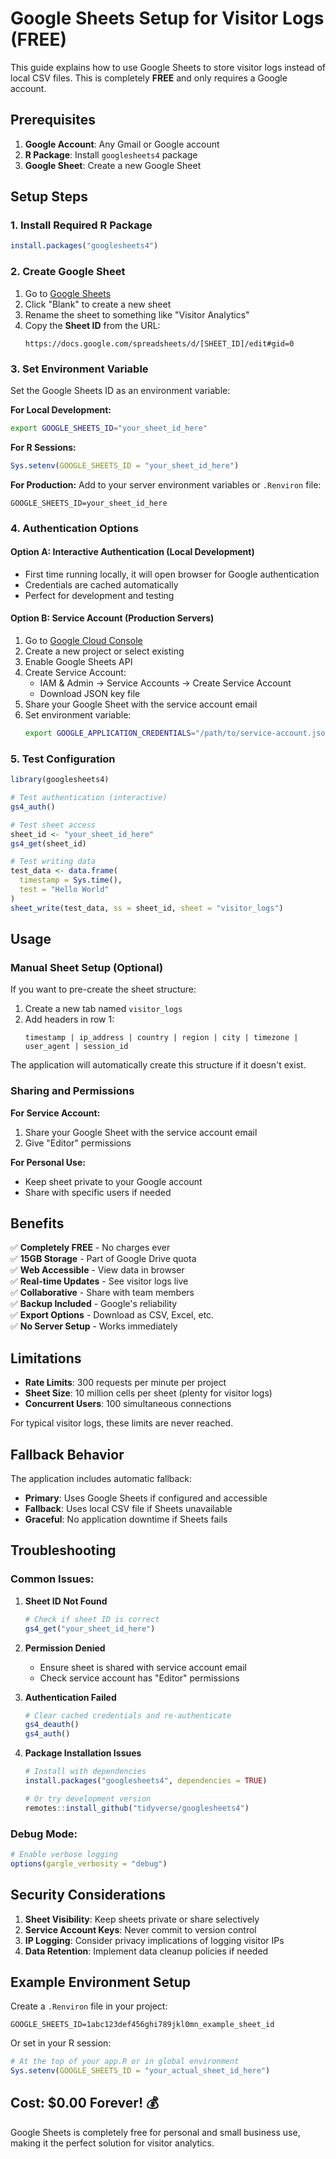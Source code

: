 # Google Sheets Setup for Visitor Logs (FREE)

This guide explains how to use Google Sheets to store visitor logs instead of local CSV files. This is completely **FREE** and only requires a Google account.

## Prerequisites

1. **Google Account**: Any Gmail or Google account
2. **R Package**: Install `googlesheets4` package
3. **Google Sheet**: Create a new Google Sheet

## Setup Steps

### 1. Install Required R Package

```r
install.packages("googlesheets4")
```

### 2. Create Google Sheet

1. Go to [Google Sheets](https://sheets.google.com)
2. Click "Blank" to create a new sheet
3. Rename the sheet to something like "Visitor Analytics"
4. Copy the **Sheet ID** from the URL:
   ```
   https://docs.google.com/spreadsheets/d/[SHEET_ID]/edit#gid=0
   ```

### 3. Set Environment Variable

Set the Google Sheets ID as an environment variable:

**For Local Development:**
```bash
export GOOGLE_SHEETS_ID="your_sheet_id_here"
```

**For R Sessions:**
```r
Sys.setenv(GOOGLE_SHEETS_ID = "your_sheet_id_here")
```

**For Production:**
Add to your server environment variables or `.Renviron` file:
```
GOOGLE_SHEETS_ID=your_sheet_id_here
```

### 4. Authentication Options

#### Option A: Interactive Authentication (Local Development)
- First time running locally, it will open browser for Google authentication
- Credentials are cached automatically
- Perfect for development and testing

#### Option B: Service Account (Production Servers)
1. Go to [Google Cloud Console](https://console.cloud.google.com)
2. Create a new project or select existing
3. Enable Google Sheets API
4. Create Service Account:
   - IAM & Admin → Service Accounts → Create Service Account
   - Download JSON key file
5. Share your Google Sheet with the service account email
6. Set environment variable:
   ```bash
   export GOOGLE_APPLICATION_CREDENTIALS="/path/to/service-account.json"
   ```

### 5. Test Configuration

```r
library(googlesheets4)

# Test authentication (interactive)
gs4_auth()

# Test sheet access
sheet_id <- "your_sheet_id_here"
gs4_get(sheet_id)

# Test writing data
test_data <- data.frame(
  timestamp = Sys.time(),
  test = "Hello World"
)
sheet_write(test_data, ss = sheet_id, sheet = "visitor_logs")
```

## Usage

### Manual Sheet Setup (Optional)
If you want to pre-create the sheet structure:

1. Create a new tab named `visitor_logs`
2. Add headers in row 1:
   ```
   timestamp | ip_address | country | region | city | timezone | user_agent | session_id
   ```

The application will automatically create this structure if it doesn't exist.

### Sharing and Permissions

**For Service Account:**
1. Share your Google Sheet with the service account email
2. Give "Editor" permissions

**For Personal Use:**
- Keep sheet private to your Google account
- Share with specific users if needed

## Benefits

✅ **Completely FREE** - No charges ever  
✅ **15GB Storage** - Part of Google Drive quota  
✅ **Web Accessible** - View data in browser  
✅ **Real-time Updates** - See visitor logs live  
✅ **Collaborative** - Share with team members  
✅ **Backup Included** - Google's reliability  
✅ **Export Options** - Download as CSV, Excel, etc.  
✅ **No Server Setup** - Works immediately  

## Limitations

- **Rate Limits**: 300 requests per minute per project
- **Sheet Size**: 10 million cells per sheet (plenty for visitor logs)
- **Concurrent Users**: 100 simultaneous connections

For typical visitor logs, these limits are never reached.

## Fallback Behavior

The application includes automatic fallback:
- **Primary**: Uses Google Sheets if configured and accessible
- **Fallback**: Uses local CSV file if Sheets unavailable
- **Graceful**: No application downtime if Sheets fails

## Troubleshooting

### Common Issues:

1. **Sheet ID Not Found**
   ```r
   # Check if sheet ID is correct
   gs4_get("your_sheet_id_here")
   ```

2. **Permission Denied**
   - Ensure sheet is shared with service account email
   - Check service account has "Editor" permissions

3. **Authentication Failed**
   ```r
   # Clear cached credentials and re-authenticate
   gs4_deauth()
   gs4_auth()
   ```

4. **Package Installation Issues**
   ```r
   # Install with dependencies
   install.packages("googlesheets4", dependencies = TRUE)
   
   # Or try development version
   remotes::install_github("tidyverse/googlesheets4")
   ```

### Debug Mode:
```r
# Enable verbose logging
options(gargle_verbosity = "debug")
```

## Security Considerations

1. **Sheet Visibility**: Keep sheets private or share selectively
2. **Service Account Keys**: Never commit to version control
3. **IP Logging**: Consider privacy implications of logging visitor IPs
4. **Data Retention**: Implement data cleanup policies if needed

## Example Environment Setup

Create a `.Renviron` file in your project:
```
GOOGLE_SHEETS_ID=1abc123def456ghi789jkl0mn_example_sheet_id
```

Or set in your R session:
```r
# At the top of your app.R or in global environment
Sys.setenv(GOOGLE_SHEETS_ID = "your_actual_sheet_id_here")
```

## Cost: $0.00 Forever! 💰

Google Sheets is completely free for personal and small business use, making it the perfect solution for visitor analytics.